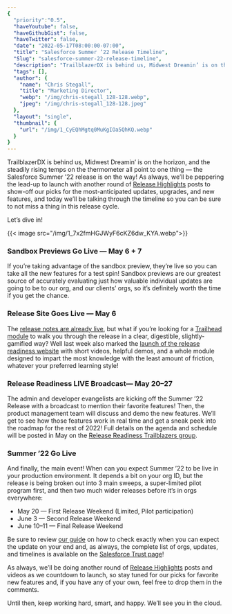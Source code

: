 ```yaml
---
{
  "priority":"0.5",
  "haveYoutube": false,
  "haveGithubGist": false,
  "haveTwitter": false,
  "date": "2022-05-17T08:00:00-07:00",
  "title": "Salesforce Summer ’22 Release Timeline",
  "Slug": "salesforce-summer-22-release-timeline",
  "description": "TrailblazerDX is behind us, Midwest Dreamin’ is on the horizon, and the steadily rising temps on the thermometer all point to one thing —…",
  "tags": [],
  "author": {
    "name": "Chris Stegall",
    "title": "Marketing Director",
    "webp": "/img/chris-stegall_128-128.webp",
    "jpeg": "/img/chris-stegall_128-128.jpeg"
  },
  "layout": "single",
  "thumbnail": {
    "url": "/img/1_CyEQhMgtq0MuKgIOa5QhKQ.webp"
  }
}
---
```

TrailblazerDX is behind us, Midwest Dreamin’ is on the horizon, and the steadily rising temps on the thermometer all point to one thing — the Salesforce Summer ’22 release is on the way! As always, we’ll be peppering the lead-up to launch with another round of [Release Highlights](https://medium.com/creme-de-la-crm/tagged/release-highlights) posts to show-off our picks for the most-anticipated updates, upgrades, and new features, and today we’ll be talking through the timeline so you can be sure to not miss a thing in this release cycle.

Let’s dive in!

{{< image src="/img/1_7x2fmHGJWyF6cKZ6dw_KYA.webp">}}

### Sandbox Previews Go Live — May 6 + 7

If you’re taking advantage of the sandbox preview, they’re live so you can take all the new features for a test spin! Sandbox previews are our greatest source of accurately evaluating just how valuable individual updates are going to be to our org, and our clients’ orgs, so it’s definitely worth the time if you get the chance.

### Release Site Goes Live — May 6

The [release notes are already live](https://help.salesforce.com/s/articleView?id=release-notes.salesforce_release_notes.htm&type=5&release=238), but what if you’re looking for a [Trailhead module](https://trailhead.salesforce.com/en/content/learn/modules/summer-22-release-highlights/) to walk you through the release in a clear, digestible, slightly-gamified way? Well last week also marked the [launch of the release readiness website](https://trailhead.salesforce.com/en/content/learn/modules/summer-22-release-highlights/) with short videos, helpful demos, and a whole module designed to impart the most knowledge with the least amount of friction, whatever your preferred learning style!

### Release Readiness LIVE Broadcast— May 20–27

The admin and developer evangelists are kicking off the Summer ’22 Release with a broadcast to mention their favorite features! Then, the product management team will discuss and demo the new features. We’ll get to see how those features work in real time and get a sneak peek into the roadmap for the rest of 2022! Full details on the agenda and schedule will be posted in May on the [Release Readiness Trailblazers group](https://success.salesforce.com/featuredGroupDetail?id=a1z30000006IDYhAAO).

### Summer ’22 Go Live

And finally, the main event! When can you expect Summer ’22 to be live in your production environment. It depends a bit on your org ID, but the release is being broken out into 3 main sweeps, a super-limited pilot program first, and then two much wider releases before it’s in orgs everywhere:

- May 20 — First Release Weekend (Limited, Pilot participation)
- June 3 — Second Release Weekend
- June 10–11 — Final Release Weekend

Be sure to review [our guide](https://medium.com/creme-de-la-crm/how-to-check-when-the-spring-21-release-is-hitting-your-org-5167b887c1b6) on how to check exactly when you can expect the update on your end and, as always, the complete list of orgs, updates, and timelines is available on the [Salesforce Trust page](https://www.salesforce.com/blog/winter-22-sandbox-preview/#:~:text=gets%20upgraded.%20Our-,Trust,-page%20has%20the)!

As always, we’ll be doing another round of [Release Highlights](https://medium.com/creme-de-la-crm/tagged/release-highlights) posts and videos as we countdown to launch, so stay tuned for our picks for favorite new features and, if you have any of your own, feel free to drop them in the comments.

Until then, keep working hard, smart, and happy. We’ll see you in the cloud.
